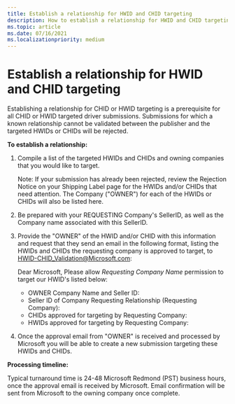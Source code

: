 ```yaml
---
title: Establish a relationship for HWID and CHID targeting
description: How to establish a relationship for HWID and CHID targeting
ms.topic: article
ms.date: 07/16/2021
ms.localizationpriority: medium
---
```


# Establish a relationship for HWID and CHID targeting

Establishing a relationship for CHID or HWID targeting is a prerequisite for all CHID or HWID targeted driver submissions. Submissions for which a known relationship cannot be validated between the publisher and the targeted HWIDs or CHIDs will be rejected.

**To establish a relationship:**

1.	Compile a list of the targeted HWIDs and CHIDs and owning companies that you would like to target.

    Note: If your submission has already been rejected, review the Rejection Notice on your Shipping Label page for the HWIDs and/or CHIDs that need attention. The Company ("OWNER") for each of the HWIDs or CHIDs will also be listed here.

2.	Be prepared with your REQUESTING Company's SellerID, as well as the Company name associated with this SellerID.

3.	Provide the "OWNER" of the HWID and/or CHID with this information and request that they send an email in the following format, listing the HWIDs and CHIDs the requesting company is approved to target, to HWID-CHID_Validation@Microsoft.com:

    Dear Microsoft,
	Please allow *Requesting Company Name* permission to target our <OWNER Company Name> HWID's listed below:
    
    - OWNER Company Name and Seller ID:
    - Seller ID of Company Requesting Relationship (Requesting Company):
    - CHIDs approved for targeting by Requesting Company:
    - HWIDs approved for targeting by Requesting Company:


4. Once the approval email from "OWNER" is received and processed by Microsoft you will be able to create a new submission targeting these HWIDs and CHIDs.


**Processing timeline:**

Typical turnaround time is 24-48 Microsoft Redmond (PST) business hours, once the approval email is received by Microsoft. Email confirmation will be sent from Microsoft to the owning company once complete. 



